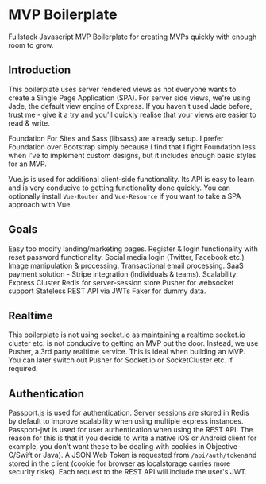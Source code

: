 # MVP Boilerplate
Fullstack Javascript MVP Boilerplate for creating MVPs quickly with enough room to grow.

## Introduction
This boilerplate uses server rendered views as not everyone wants to create a Single Page Application (SPA).
For server side views, we're using Jade, the default view engine of Express. If you haven't used Jade before, trust me - give it a try and you'll quickly realise that your views are easier to read & write.

Foundation For Sites and Sass (libsass) are already setup. I prefer Foundation over Bootstrap simply because I find that I fight Foundation less when I've to implement custom designs, but it includes enough basic styles for an MVP. 

Vue.js is used for additional client-side functionality. Its API is easy to learn and is very conducive to getting functionality done quickly. You can optionally install `Vue-Router` and `Vue-Resource` if you want to take a SPA approach with Vue.

## Goals
Easy too modify landing/marketing pages.
Register & login functionality with reset password functionality.
Social media login (Twitter, Facebook etc.)
Image manipulation & processing.
Transactional email processing.
SaaS payment solution - Stripe integration (individuals & teams).
Scalability:
	Express Cluster
	Redis for server-session store
	Pusher for websocket support
	Stateless REST API via JWTs 
Faker for dummy data.

## Realtime
This boilerplate is not using socket.io as maintaining a realtime socket.io cluster etc. is not conducive to getting an MVP out the door.
Instead, we use Pusher, a 3rd party realtime service. This is ideal when building an MVP. You can later switch out Pusher for Socket.io or SocketCluster etc. if required.

## Authentication
Passport.js is used for authentication. Server sessions are stored in Redis by default to improve scalability when using multiple express instances.
Passport-jwt is used for user authentication when using the REST API.
The reason for this is that if you decide to write a native iOS or Android client for example, you don't want these to be dealing with cookies in Objective-C/Swift or Java). A JSON Web Token is requested from `/api/auth/token`and stored in the client (cookie for browser as localstorage carries more security risks). Each request to the REST API will include the user's JWT.